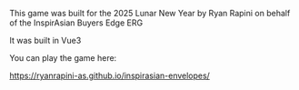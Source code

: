 This game was built for the 2025 Lunar New Year by Ryan Rapini on behalf of the InspirAsian Buyers Edge ERG

It was built in Vue3

You can play the game here:

https://ryanrapini-as.github.io/inspirasian-envelopes/
